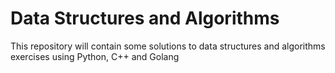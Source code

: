 # Data Structures and Algorithms
This repository will contain some solutions to data structures and algorithms exercises using Python, C++ and Golang
